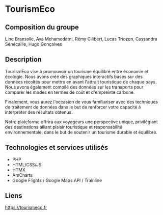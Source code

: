 # TourismEco

## Composition du groupe
Line Bransolle, Aya Mohamedatni, Rémy Gilibert, Lucas Triozon, Cassandra Sénécaille, Hugo Gonçalves


## Description

TourismEco vise à promouvoir un tourisme équilibré entre économie et écologie. Nous avons créé des graphiques interactifs basés sur des données récoltés pour mettre en avant l'attrait touristique de chaque pays. Nous avons également compilé des données sur les transports pour comparer les modes en termes de coût et d'empreinte carbone.

Finalement, vous aurez l'occasion de vous familiariser avec des techniques de traitement de données dans le but de renforcer votre capacité à interpréter des résultats obtenus. 

Notre plateforme offrira aux voyageurs une perspective unique, privilégiant des destinations alliant plaisir touristique et responsabilité environnementale, dans le but de soutenir un tourisme durable et équilibré.

## Technologies et services utilisés
- PHP
- HTML/CSS/JS
- HTMX
- AmCharts
- Google Flights / Google Maps API / Trainline

## Liens
https://tourismeco.fr
